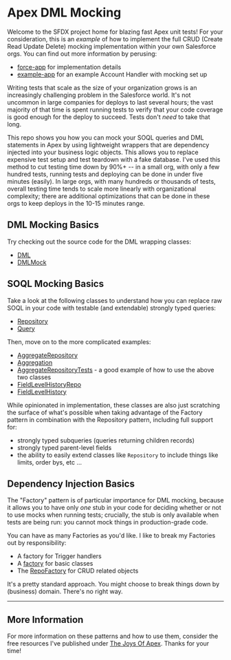 # Apex DML Mocking

Welcome to the SFDX project home for blazing fast Apex unit tests! For your consideration, this is an _example_ of how to implement the full CRUD (Create Read Update Delete) mocking implementation within your own Salesforce orgs. You can find out more information by perusing:

- [force-app](/force-app) for implementation details
- [example-app](/example-app) for an example Account Handler with mocking set up

Writing tests that scale as the size of your organization grows is an increasingly challenging problem in the Salesforce world. It's not uncommon in large companies for deploys to last several hours; the vast majority of that time is spent running tests to verify that your code coverage is good enough for the deploy to succeed. Tests don't _need_ to take that long.

This repo shows you how you can mock your SOQL queries and DML statements in Apex by using lightweight wrappers that are dependency injected into your business logic objects. This allows you to replace expensive test setup and test teardown with a fake database. I've used this method to cut testing time down by 90%+ -- in a small org, with only a few hundred tests, running tests and deploying can be done in under five minutes (easily). In large orgs, with many hundreds or thousands of tests, overall testing time tends to scale more linearly with organizational complexity; there are additional optimizations that can be done in these orgs to keep deploys in the 10-15 minutes range.

## DML Mocking Basics

Try checking out the source code for the DML wrapping classes:

- [DML](force-app/dml/DML.cls)
- [DMLMock](force-app/dml/DMLMock.cls)

## SOQL Mocking Basics

Take a look at the following classes to understand how you can replace raw SOQL in your code with testable (and extendable) strongly typed queries:

- [Repository](force-app/repository/Repository.cls)
- [Query](force-app/repository/Query.cls)

Then, move on to the more complicated examples:

- [AggregateRepository](force-app/repository/AggregateRepository.cls)
- [Aggregation](force-app/repository/Aggregation.cls)
- [AggregateRepositoryTests](force-app/repository/AggregateRepositoryTests.cls) - a good example of how to use the above two classes
- [FieldLevelHistoryRepo](force-app/repository/FieldLevelHistoryRepo.cls)
- [FieldLevelHistory](force-app/repository/FieldLevelHistory.cls)

While opinionated in implementation, these classes are also just scratching the surface of what's possible when taking advantage of the Factory pattern in combination with the Repository pattern, including full support for:

- strongly typed subqueries (queries returning children records)
- strongly typed parent-level fields
- the ability to easily extend classes like `Repository` to include things like limits, order bys, etc ...

## Dependency Injection Basics

The "Factory" pattern is of particular importance for DML mocking, because it allows you to have only _one_ stub in your code for deciding whether or not to use mocks when running tests; crucially, the stub is only available when tests are being run: you cannot mock things in production-grade code.

You can have as many Factories as you'd like. I like to break my Factories out by responsibility:

- A factory for Trigger handlers
- A [factory](force-app/factory/Factory.cls) for basic classes
- The [RepoFactory](force-app/factory/RepoFactory.cls) for CRUD related objects

It's a pretty standard approach. You might choose to break things down by (business) domain. There's no right way.

---

## More Information

For more information on these patterns and how to use them, consider the free resources I've published under [The Joys Of Apex](https://www.jamessimone.net/blog/joys-of-apex/). Thanks for your time!
